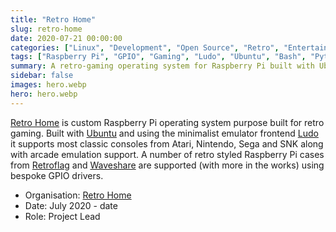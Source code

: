 ```yaml
---
title: "Retro Home"
slug: retro-home
date: 2020-07-21 00:00:00
categories: ["Linux", "Development", "Open Source", "Retro", "Entertainment"]
tags: ["Raspberry Pi", "GPIO", "Gaming", "Ludo", "Ubuntu", "Bash", "Python", "GNOME", "libretro", "debootstrap", "Emulation"]
summary: A retro-gaming operating system for Raspberry Pi built with Ubuntu and Ludo
sidebar: false
images: hero.webp
hero: hero.webp
---
```


[Retro Home](https://github.com/wimpysworld/retro-home) is custom Raspberry Pi
operating system purpose built for retro gaming. Built with
[Ubuntu](https://ubuntu.com/) and using the minimalist emulator frontend
[Ludo](https://ludo.libretro.com/) it supports most classic consoles from Atari,
Nintendo, Sega and SNK along with arcade emulation support. A number of retro
styled Raspberry Pi cases from [Retroflag](https://retroflag.com/) and
[Waveshare](https://www.waveshare.com/product/raspberry-pi/portable-gaming.htm)
are supported (with more in the works) using bespoke GPIO drivers.

  - Organisation: [Retro Home](https://github.com/wimpysworld/retro-home)
  - Date: July 2020 - date
  - Role: Project Lead
